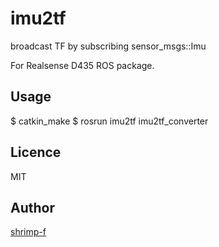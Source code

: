 # imu2tf
broadcast TF by subscribing sensor_msgs::Imu

For Realsense D435 ROS package.

## Usage
$ catkin_make 
$ rosrun imu2tf imu2tf_converter

## Licence
MIT

## Author
[shrimp-f](https://twitter.com/shrmpf)
